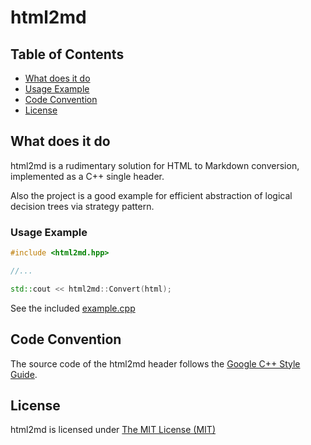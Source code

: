 # html2md

## Table of Contents

- [What does it do](#what-does-it-do)
- [Usage Example](#usage-example)
- [Code Convention](#code-convention)
- [License](#license)


## What does it do

html2md is a rudimentary solution for HTML to Markdown conversion, implemented as a C++ single header.  

Also the project is a good example for efficient abstraction of logical decision trees via strategy pattern.


### Usage Example

```c++
#include <html2md.hpp>

//...

std::cout << html2md::Convert(html);
```

See the included [example.cpp](example.cpp) 


## Code Convention


The source code of the html2md header follows the 
[Google C++ Style Guide](https://google.github.io/styleguide/cppguide.html).  


## License

html2md is licensed under [The MIT License (MIT)](https://opensource.org/licenses/MIT)
